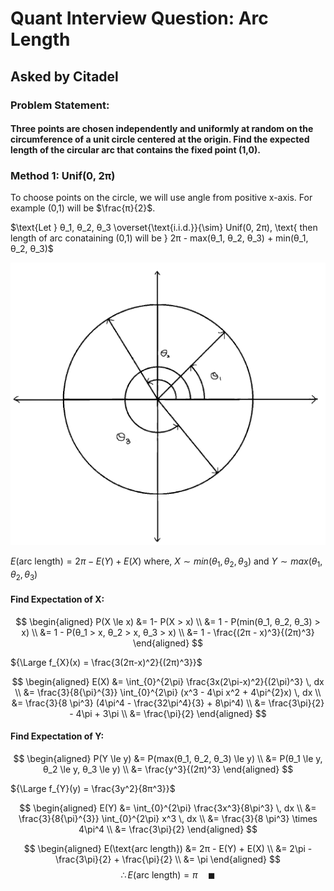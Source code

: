 # Quant Interview Question: Arc Length

## Asked by Citadel

### Problem Statement:

#### Three points are chosen independently and uniformly at random on the circumference of a unit circle centered at the origin. Find the expected length of the circular arc that contains the fixed point (1,0).

### Method 1: Unif(0, 2π)

To choose points on the circle, we will use angle from positive x-axis. For example (0,1) will be $\frac{π}{2}$.

$\text{Let } θ_1, θ_2, θ_3 \overset{\text{i.i.d.}}{\sim} Unif(0, 2π), \text{ then length of arc conataining (0,1) will be } 2π - max(θ_1, θ_2, θ_3) + min(θ_1, θ_2, θ_3)$

<img src="imgs/img1.png" title="" alt="Image1" data-align="center">

$E(\text{arc length}) = 2π - E(Y) + E(X) \text{ where, }X \sim min(θ_1, θ_2, θ_3) \text{ and } Y \sim max(θ_1, θ_2, θ_3)$

#### Find Expectation of X:

$$
\begin{aligned}
P(X \le x) &= 1- P(X > x) \\
&= 1 - P(min(θ_1, θ_2, θ_3) > x) \\
&= 1 - P(θ_1 > x, θ_2 > x, θ_3 > x) \\
&= 1 - \frac{(2π - x)^3}{(2π)^3}
\end{aligned}
$$

${\Large f_{X}(x) = \frac{3(2π-x)^2}{(2π)^3}}$

$$
\begin{aligned}
E(X) &= \int_{0}^{2\pi} \frac{3x(2\pi-x)^2}{(2\pi)^3} \, dx \\
&= \frac{3}{8{\pi}^{3}} \int_{0}^{2\pi} (x^3 - 4\pi x^2 + 4\pi^{2}x) \, dx \\
&= \frac{3}{8 \pi^3} (4\pi^4 - \frac{32\pi^4}{3} + 8\pi^4) \\
&= \frac{3\pi}{2} - 4\pi + 3\pi \\
&= \frac{\pi}{2}
\end{aligned}
$$

#### Find Expectation of Y:

$$
\begin{aligned}
P(Y \le y) &= P(max(θ_1, θ_2, θ_3) \le y) \\
&= P(θ_1 \le y, θ_2 \le y, θ_3 \le y) \\
&= \frac{y^3}{(2π)^3}
\end{aligned}
$$

${\Large f_{Y}(y) = \frac{3y^2}{8π^3}}$

$$
\begin{aligned}
E(Y) &= \int_{0}^{2\pi} \frac{3x^3}{8\pi^3} \, dx \\
&= \frac{3}{8{\pi}^{3}} \int_{0}^{2\pi} x^3 \, dx \\
&= \frac{3}{8 \pi^3} \times 4\pi^4 \\
&= \frac{3\pi}{2}
\end{aligned}
$$

$$
\begin{aligned}
E(\text{arc length}) &= 2π - E(Y) + E(X) \\
&= 2\pi - \frac{3\pi}{2} + \frac{\pi}{2} \\
&= \pi
\end{aligned}
$$
$$
\therefore E(\text{arc length}) = \pi \quad \blacksquare
$$